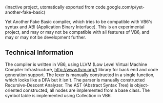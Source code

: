 (inactive project, utomatically exported from code.google.com/p/yet-another-fake-basic)


Yet Another Fake Basic compiler, which tries to be compatible with VB6's syntax and ABI (Application Binary Interface). This is an experimental project, and may or may not be compatible with all features of VB6, and may or may not be development further.

## Technical Information

The compiler is written in VB6, using LLVM (Low Level Virtual Machine Compiler Infrastructure, http://www.llvm.org/) library for back end and code generation support. The lexer is manually constructed in a single function, which looks like a DFA but it isn't. The parser is manually constructed Recursive-Descent Analyzer. The AST (Abstract Syntax Tree) is object-oriented constructed, all nodes are implemented from a base class. The symbol table is implemented using Collection in VB6.
